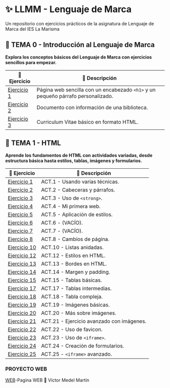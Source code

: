 # ✨ LLMM - Lenguaje de Marca  
Un repositorio con ejercicios prácticos de la asignatura de Lenguaje de Marca del IES La Marisma



## 📁 **TEMA 0 - Introducción al Lenguaje de Marca**  
**Explora los conceptos básicos del Lenguaje de Marca con ejercicios sencillos para empezar.**  

| 📝 **Ejercicio** | 📄 **Descripción** |
|------------------|--------------------|
| [Ejercicio 1](/tema0/ej1.html) | Página web sencilla con un encabezado `<h1>` y un pequeño párrafo personalizado. |
| [Ejercicio 2](/tema0/ej2.html) | Documento con información de una biblioteca. |
| [Ejercicio 3](/tema0/ej3.html) | Curriculum Vitae básico en formato HTML. |



## 📁 **TEMA 1 - HTML**  
**Aprende los fundamentos de HTML con actividades variadas, desde estructura básica hasta estilos, tablas, imágenes y formularios.**  

| 📝 **Ejercicio** | 📄 **Descripción** |
|------------------|--------------------|
| [Ejercicio 1](/tema1/ej1.html) | ACT.1 - Usando varias técnicas. |
| [Ejercicio 2](/tema1/ej2.html) | ACT.2 - Cabeceras y párrafos. |
| [Ejercicio 3](/tema1/ej3.html) | ACT.3 - Uso de `<strong>`. |
| [Ejercicio 4](/tema1/ej4.html) | ACT.4 - Mi primera web. |
| [Ejercicio 5](/tema1/ej5.html) | ACT.5 - Aplicación de estilos. |
| [Ejercicio 6](/tema1/ej6.html) | ACT.6 - (VACÍO). |
| [Ejercicio 7](/tema1/ej7.html) | ACT.7 - (VACÍO). |
| [Ejercicio 8](/tema1/ej8.html) | ACT.8 - Cambios de página. |
| [Ejercicio 10](/tema1/ej10.html) | ACT.10 - Listas anidadas. |
| [Ejercicio 12](/tema1/ej12.html) | ACT.12 - Estilos en HTML. |
| [Ejercicio 13](/tema1/ej13.html) | ACT.13 - Bordes en HTML. |
| [Ejercicio 14](/tema1/ej14.html) | ACT.14 - Margen y padding. |
| [Ejercicio 15](/tema1/ej15.html) | ACT.15 - Tablas básicas. |
| [Ejercicio 17](/tema1/EJ17/ej17.html) | ACT.17 - Tablas intermedias. |
| [Ejercicio 18](/tema1/EJ18TABLACOMPLEJA/ej18.html) | ACT.18 - Tabla compleja. |
| [Ejercicio 19](/tema1/EJ19/ej19.html) | ACT.19 - Imágenes básicas. |
| [Ejercicio 20](/tema1/ej20/index.html) | ACT.20 - Más sobre imágenes. |
| [Ejercicio 21](/tema1/ej21/index.html) | ACT.21 - Ejercicio avanzado con imágenes. |
| [Ejercicio 22](/tema1/ej22FAVICON/index.html) | ACT.22 - Uso de favicon. |
| [Ejercicio 23](/tema1/EJ23/ej23.html) | ACT.23 - Uso de `<iframe>`. |
| [Ejercicio 24](/tema1/EJ24InicioSesionDatos/ej24.html) | ACT.24 - Creación de formularios. |
| [Ejercicio 25](/tema1/EJ25/index.html) | ACT.25 - `<iframe>` avanzado. |

### PROYECTO WEB
[WEB](https://victormedel06.github.io/Vmm06.github.io/)-Pagina WEB
🚀 Víctor Medel Martín








